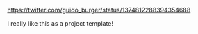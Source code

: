 https://twitter.com/guido_burger/status/1374812288394354688

I really like this as a project template!
